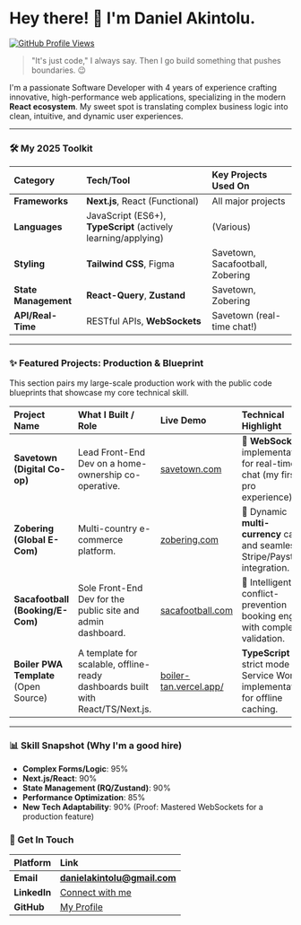 # Hey there! 👋 I'm Daniel Akintolu.

[![GitHub Profile Views](https://komarev.com/ghpvc/?username=Dhanny-aay&color=blue)](https://github.com/Dhanny-aay)

> "It's just code," I always say. Then I go build something that pushes boundaries. 😉

I'm a passionate Software Developer with 4 years of experience crafting innovative, high-performance web applications, specializing in the modern **React ecosystem**. My sweet spot is translating complex business logic into clean, intuitive, and dynamic user experiences.

---

### 🛠️ My 2025 Toolkit

| Category | Tech/Tool | Key Projects Used On |
| :--- | :--- | :--- |
| **Frameworks** | **Next.js**, React (Functional) | All major projects |
| **Languages** | JavaScript (ES6+), **TypeScript** (actively learning/applying) | (Various) |
| **Styling** | **Tailwind CSS**, Figma | Savetown, Sacafootball, Zobering |
| **State Management** | **React-Query**, **Zustand** | Savetown, Zobering |
| **API/Real-Time** | RESTful APIs, **WebSockets** | Savetown (real-time chat!) |

---

### ✨ Featured Projects: Production & Blueprint

This section pairs my large-scale production work with the public code blueprints that showcase my core technical skill.

| Project Name | What I Built / Role | Live Demo | Technical Highlight | Code Blueprint |
| :--- | :--- | :--- | :--- | :--- |
| **Savetown (Digital Co-op)** | Lead Front-End Dev on a home-ownership co-operative. | [savetown.com](https://savetown.com) | 💬 **WebSockets** implementation for real-time chat (my first pro experience). | [Chat Module Repo](https://github.com/Dhanny-aay/savetown-websocket-chat-module) |
| **Zobering (Global E-Com)** | Multi-country e-commerce platform. | [zobering.com](https://zobering.com) | 💸 Dynamic **multi-currency** cart and seamless Stripe/Paystack integration. | [Checkout POC Repo](https://github.com/Dhanny-aay/zobering-multi-currency-checkout-poc) |
| **Sacafootball (Booking/E-Com)** | Sole Front-End Dev for the public site and admin dashboard. | [sacafootball.com](https://sacafootball.com) | 🧠 Intelligent, conflict-prevention booking engine with complex validation. | [Booking Logic Repo](https://github.com/Dhanny-aay/sacafootball-booking-engine-logic) |
| **Boiler PWA Template** (Open Source) | A template for scalable, offline-ready dashboards built with React/TS/Next.js. | [boiler-tan.vercel.app/](https://boiler-tan.vercel.app/) | **TypeScript** strict mode and Service Worker implementation for offline caching. | [Go to Repo](https://github.com/Dhanny-aay/boiler) |

---

### 📊 Skill Snapshot (Why I'm a good hire)
* **Complex Forms/Logic**: 95%
* **Next.js/React**: 90%
* **State Management (RQ/Zustand)**: 90%
* **Performance Optimization**: 85%
* **New Tech Adaptability**: 90% (Proof: Mastered WebSockets for a production feature)

### 🤝 Get In Touch

| Platform | Link |
| :--- | :--- |
| **Email** | **danielakintolu@gmail.com** |
| **LinkedIn** | [Connect with me](https://ng.linkedin.com/in/daniel-akintolu-a38138222) |
| **GitHub** | [My Profile](https://github.com/Dhanny-aay) |
